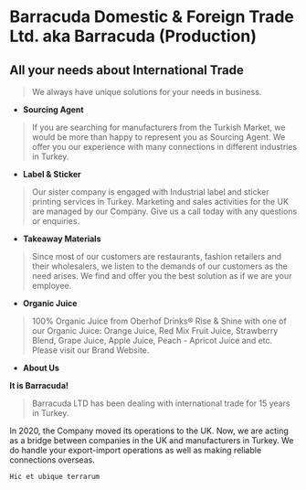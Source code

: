 # Barracuda Domestic & Foreign Trade Ltd. aka Barracuda (Production)

## All your needs about International Trade

> We always have unique solutions for your needs in business.

- **Sourcing Agent**

> If you are searching for manufacturers from the Turkish Market, we would be more than happy to represent you as Sourcing Agent. We offer you our experience with many connections in different industries in Turkey.

- **Label & Sticker**

> Our sister company is engaged with Industrial label and sticker printing services in Turkey. Marketing and sales activities for the UK are managed by our Company. Give us a call today with any questions or enquiries.

- **Takeaway Materials**

> Since most of our customers are restaurants, fashion retailers and their wholesalers, we listen to the demands of our customers as the need arises. We find and offer you the best solution as if we are your employee.

- **Organic Juice**

> 100% Organic Juice from Oberhof Drinks® Rise & Shine with one of our Organic Juice: Orange Juice, Red Mix Fruit Juice, Strawberry Blend, Grape Juice, Apple Juice, Peach - Apricot Juice and etc. Please visit our Brand Website.

- **About Us**

**It is Barracuda!**

> Barracuda LTD has been dealing with international trade for 15 years in Turkey.

In 2020, the Company moved its operations to the UK. Now, we are acting as a bridge between companies in the UK and manufacturers in Turkey. We do handle your export-import operations as well as making reliable connections overseas.

```
Hic et ubique terrarum
```
